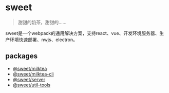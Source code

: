 # sweet

> 甜甜的奶茶，甜甜的......

sweet是一个webpack的通用解决方案，支持react、vue、开发环境服务器、生产环境快速部署、nwjs、electron。

## packages

* [@sweet/milktea](packages/milktea/README.md)
* [@sweet/milktea-cli](packages/milktea-cli/README.md)
* [@sweet/server](packages/server/README.md)
* [@sweet/util-tools](packages/util-tools/README.md)